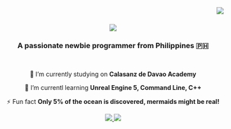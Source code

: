 <img align="right" src="https://visitor-badge.laobi.icu/badge?page_id=StudyWithHelena" />

<h1 align="center">
    <img src="https://readme-typing-svg.demolab.com?font=Agbalumo&size=30&duration=4000&pause=1000&color=F72CE4&background=FF000000&center=true&vCenter=true&random=true&width=435&lines=Hello+World!;+I+am+nana!"/>
</h1>
<h3 align="center">A passionate newbie programmer from Philippines 🇵🇭</h3>

<br/>

<div align="center">
 
 🔭 I’m currently studying on **Calasanz de Davao Academy**
 
 🌱 I’m currentl learning **Unreal Engine 5, Command Line, C++**

 ⚡ Fun fact **Only 5% of the ocean is discovered, mermaids might be real!**
 
 </div>

  </div>
 
<div align="center"> 
  <a href="https://www.facebook.com/profile.php?id=100078764802686">
    <img src="https://img.shields.io/badge/facebook-333333?style=for-the-badge&logo=facebook&logoColor=white+outside+blue+inside" />
  </a>
  <a href="https://www.youtube.com/@studywithhelena676" target="_blank">
    <img src="https://img.shields.io/badge/YouTube-0077B5?style=for-the-badge&logo=Youtube=red" target="_blank" />
  </a>
</div>

